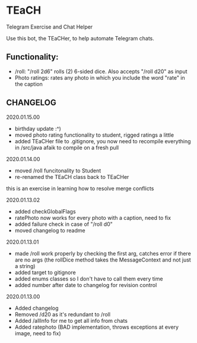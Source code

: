 # TEaCH
Telegram Exercise and Chat Helper

Use this bot, the TEaCHer, to help automate Telegram chats.

## Functionality:
- /roll: "/roll 2d6" rolls (2) 6-sided dice. Also accepts "/roll d20" as input
- Photo ratings: rates any photo in which you include the word "rate" in the caption

## CHANGELOG

2020.01.15.00
- birthday update :^)
- moved photo rating functionality to student, rigged ratings a little
- added TEaCHer file to .gitignore, you now need to recompile everything in /src/java afaik to compile on a fresh pull

2020.01.14.00
- moved /roll funcitonality to Student
- re-renamed the TEaCH class back to TEaCHer

this is an exercise in learning how to resolve merge conflicts 

2020.01.13.02
- added checkGlobalFlags
- ratePhoto now works for every photo with a caption, need to fix
- added failure check in case of "/roll d0"
- moved changelog to readme
   
2020.01.13.01
- made /roll work properly by checking the first arg, catches error if there are no args (the rollDice method takes the MessageContext and not just a string)
- added target to gitignore
- added enums classes so I don't have to call them every time
- added number after date to changelog for revision control

2020.01.13.00
- Added changelog
- Removed /d20 as it's redundant to /roll
- Added /allInfo for me to get all info from chats
- Added ratephoto (BAD implementation, throws exceptions at every image, need to fix)
